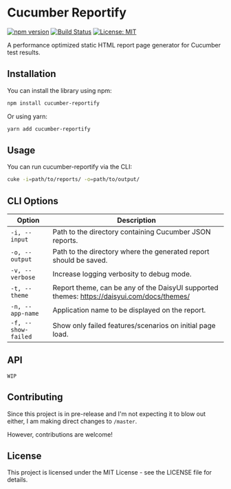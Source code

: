 # Cucumber Reportify

[![npm version](https://badge.fury.io/js/cucumber-reportify.svg)](https://badge.fury.io/js/cucumber-reportify)
[![Build Status](https://github.com/marutsuki/cucumber-reportify/actions/workflows/npm-publish.yml/badge.svg)](https://github.com/marutsuki/cucumber-reportify)
[![License: MIT](https://img.shields.io/badge/License-MIT-yellow.svg)](https://opensource.org/licenses/MIT)


A performance optimized static HTML report page generator for Cucumber test results.

## Installation

You can install the library using npm:

```bash
npm install cucumber-reportify
```

Or using yarn:

```bash
yarn add cucumber-reportify
```

## Usage
You can run cucumber-reportify via the CLI:
```bash
cuke -i=path/to/reports/ -o=path/to/output/
```

## CLI Options
| Option | Description |
| --- | --- |
| `-i, --input` | Path to the directory containing Cucumber JSON reports. |
| `-o, --output` | Path to the directory where the generated report should be saved. |
| `-v, --verbose` | Increase logging verbosity to debug mode. |
| `-t, --theme` | Report theme, can be any of the DaisyUI supported themes: https://daisyui.com/docs/themes/ |
| `-n, --app-name` | Application name to be displayed on the report. |
| `-f, --show-failed` | Show only failed features/scenarios on initial page load. |

## API

`WIP`

## Contributing

Since this project is in pre-release and I'm not expecting it to blow out either, I am making direct changes to `/master`.

However, contributions are welcome!

## License
This project is licensed under the MIT License - see the LICENSE file for details.